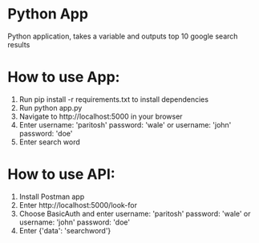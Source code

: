 # Python App
Python application, takes a variable and outputs top 10 google search results 
# How to use App:
1. Run pip install -r requirements.txt to install dependencies
2. Run python app.py
3. Navigate to http://localhost:5000 in your browser
4. Enter username: 'paritosh' password: 'wale' or username: 'john' password: 'doe'
5. Enter search word 
# How to use API:
1. Install Postman app
2. Enter http://localhost:5000/look-for
3. Choose BasicAuth and enter username: 'paritosh' password: 'wale' or username: 'john' password: 'doe'
4. Enter {'data': 'searchword'}
  
